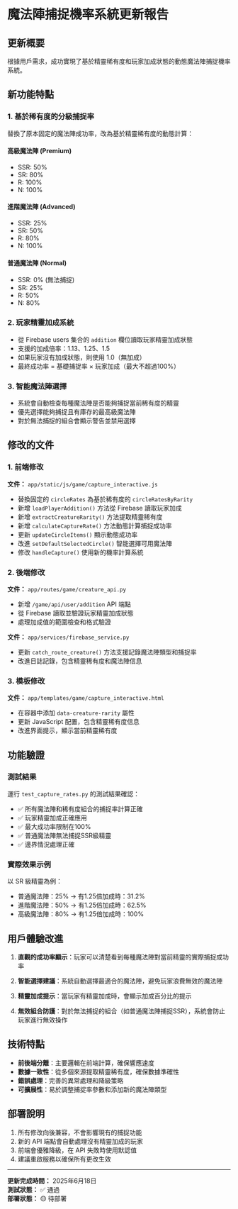 # 魔法陣捕捉機率系統更新報告

## 更新概要
根據用戶需求，成功實現了基於精靈稀有度和玩家加成狀態的動態魔法陣捕捉機率系統。

## 新功能特點

### 1. 基於稀有度的分級捕捉率
替換了原本固定的魔法陣成功率，改為基於精靈稀有度的動態計算：

#### 高級魔法陣 (Premium)
- SSR: 50%
- SR: 80%
- R: 100%
- N: 100%

#### 進階魔法陣 (Advanced)
- SSR: 25%
- SR: 50%
- R: 80%
- N: 100%

#### 普通魔法陣 (Normal)
- SSR: 0% (無法捕捉)
- SR: 25%
- R: 50%
- N: 80%

### 2. 玩家精靈加成系統
- 從 Firebase users 集合的 `addition` 欄位讀取玩家精靈加成狀態
- 支援的加成倍率：1.13、1.25、1.5
- 如果玩家沒有加成狀態，則使用 1.0（無加成）
- 最終成功率 = 基礎捕捉率 × 玩家加成（最大不超過100%）

### 3. 智能魔法陣選擇
- 系統會自動檢查每種魔法陣是否能夠捕捉當前稀有度的精靈
- 優先選擇能夠捕捉且有庫存的最高級魔法陣
- 對於無法捕捉的組合會顯示警告並禁用選擇

## 修改的文件

### 1. 前端修改
**文件：** `app/static/js/game/capture_interactive.js`
- 替換固定的 `circleRates` 為基於稀有度的 `circleRatesByRarity`
- 新增 `loadPlayerAddition()` 方法從 Firebase 讀取玩家加成
- 新增 `extractCreatureRarity()` 方法提取精靈稀有度
- 新增 `calculateCaptureRate()` 方法動態計算捕捉成功率
- 更新 `updateCircleItems()` 顯示動態成功率
- 改進 `setDefaultSelectedCircle()` 智能選擇可用魔法陣
- 修改 `handleCapture()` 使用新的機率計算系統

### 2. 後端修改
**文件：** `app/routes/game/creature_api.py`
- 新增 `/game/api/user/addition` API 端點
- 從 Firebase 讀取並驗證玩家精靈加成狀態
- 處理加成值的範圍檢查和格式驗證

**文件：** `app/services/firebase_service.py`
- 更新 `catch_route_creature()` 方法支援記錄魔法陣類型和捕捉率
- 改進日誌記錄，包含精靈稀有度和魔法陣信息

### 3. 模板修改
**文件：** `app/templates/game/capture_interactive.html`
- 在容器中添加 `data-creature-rarity` 屬性
- 更新 JavaScript 配置，包含精靈稀有度信息
- 改進界面提示，顯示當前精靈稀有度

## 功能驗證

### 測試結果
運行 `test_capture_rates.py` 的測試結果確認：
- ✅ 所有魔法陣和稀有度組合的捕捉率計算正確
- ✅ 玩家精靈加成正確應用
- ✅ 最大成功率限制在100%
- ✅ 普通魔法陣無法捕捉SSR級精靈
- ✅ 邊界情況處理正確

### 實際效果示例
以 SR 級精靈為例：
- 普通魔法陣：25% → 有1.25倍加成時：31.2%
- 進階魔法陣：50% → 有1.25倍加成時：62.5%
- 高級魔法陣：80% → 有1.25倍加成時：100%

## 用戶體驗改進

1. **直觀的成功率顯示**：玩家可以清楚看到每種魔法陣對當前精靈的實際捕捉成功率

2. **智能選擇建議**：系統自動選擇最適合的魔法陣，避免玩家浪費無效的魔法陣

3. **精靈加成提示**：當玩家有精靈加成時，會顯示加成百分比的提示

4. **無效組合防護**：對於無法捕捉的組合（如普通魔法陣捕捉SSR），系統會防止玩家進行無效操作

## 技術特點

- **前後端分離**：主要邏輯在前端計算，確保響應速度
- **數據一致性**：從多個來源提取精靈稀有度，確保數據準確性
- **錯誤處理**：完善的異常處理和降級策略
- **可擴展性**：易於調整捕捉率參數和添加新的魔法陣類型

## 部署說明

1. 所有修改向後兼容，不會影響現有的捕捉功能
2. 新的 API 端點會自動處理沒有精靈加成的玩家
3. 前端會優雅降級，在 API 失敗時使用默認值
4. 建議重啟服務以確保所有更改生效

---

**更新完成時間：** 2025年6月18日  
**測試狀態：** ✅ 通過  
**部署狀態：** 🟡 待部署
